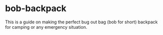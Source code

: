 # bob-backpack
This is a guide on making the perfect bug out bag (bob for short) backpack for camping or any emergency situation.
